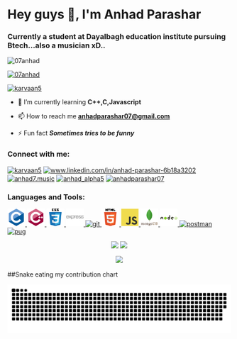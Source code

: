 <h1 align="left">Hey guys 🌝, I'm Anhad Parashar</h1>


<h3 align="left">Currently a student at Dayalbagh education institute pursuing Btech...also a musician xD..</h3>

<p align="left"> <img src="https://komarev.com/ghpvc/?username=07anhad&label=Profile%20views&color=0e75b6&style=flat" alt="07anhad" /> </p>

<p align="left"> <a href="https://github.com/ryo-ma/github-profile-trophy"><img src="https://github-profile-trophy.vercel.app/?username=07anhad" alt="07anhad" /></a> </p>

<!-- 
## Spotify Playing 🎧 -->


<!-- [![spotify](https://spotify-github-profile.vercel.app/api/view?uid=6ecgmt4zopn1enw6au2y3lpwp&cover_image=true&theme=novatorem)](https://github.com/kittinan/spotify-github-profile)

----- -->

<p align="left"> <a href="https://twitter.com/karvaan5" target="blank"><img src="https://img.shields.io/twitter/follow/karvaan5?logo=twitter&style=for-the-badge" alt="karvaan5" /></a> </p>

- 🌱 I’m currently learning **C++,C,Javascript**

- 📫 How to reach me **anhadparashar07@gmail.com**

- ⚡ Fun fact ***Sometimes tries to be funny***

<h3 align="left">Connect with me:</h3>
<p align="left">
<a href="https://twitter.com/karvaan5" target="blank"><img align="center" src="https://raw.githubusercontent.com/rahuldkjain/github-profile-readme-generator/master/src/images/icons/Social/twitter.svg" alt="karvaan5" height="30" width="40" /></a>
<a href="https://linkedin.com/in/www.linkedin.com/in/anhad-parashar-6b18a3202" target="blank"><img align="center" src="https://raw.githubusercontent.com/rahuldkjain/github-profile-readme-generator/master/src/images/icons/Social/linked-in-alt.svg" alt="www.linkedin.com/in/anhad-parashar-6b18a3202" height="30" width="40" /></a>
<a href="https://instagram.com/anhad7.music" target="blank"><img align="center" src="https://raw.githubusercontent.com/rahuldkjain/github-profile-readme-generator/master/src/images/icons/Social/instagram.svg" alt="anhad7.music" height="30" width="40" /></a>
<a href="https://www.codechef.com/users/anhad_alpha5" target="blank"><img align="center" src="https://cdn.jsdelivr.net/npm/simple-icons@3.1.0/icons/codechef.svg" alt="anhad_alpha5" height="30" width="40" /></a>
<a href="https://auth.geeksforgeeks.org/user/anhadparashar07" target="blank"><img align="center" src="https://raw.githubusercontent.com/rahuldkjain/github-profile-readme-generator/master/src/images/icons/Social/geeks-for-geeks.svg" alt="anhadparashar07" height="30" width="40" /></a>
</p>

<h3 align="left">Languages and Tools:</h3>
<p align="left"> <a href="https://www.cprogramming.com/" target="_blank"> <img src="https://raw.githubusercontent.com/devicons/devicon/master/icons/c/c-original.svg" alt="c" width="40" height="40"/> </a> <a href="https://www.w3schools.com/cpp/" target="_blank"> <img src="https://raw.githubusercontent.com/devicons/devicon/master/icons/cplusplus/cplusplus-original.svg" alt="cplusplus" width="40" height="40"/> </a> <a href="https://www.w3schools.com/css/" target="_blank"> <img src="https://raw.githubusercontent.com/devicons/devicon/master/icons/css3/css3-original-wordmark.svg" alt="css3" width="40" height="40"/> </a> <a href="https://expressjs.com" target="_blank"> <img src="https://raw.githubusercontent.com/devicons/devicon/master/icons/express/express-original-wordmark.svg" alt="express" width="40" height="40"/> </a> <a href="https://git-scm.com/" target="_blank"> <img src="https://www.vectorlogo.zone/logos/git-scm/git-scm-icon.svg" alt="git" width="40" height="40"/> </a> <a href="https://www.w3.org/html/" target="_blank"> <img src="https://raw.githubusercontent.com/devicons/devicon/master/icons/html5/html5-original-wordmark.svg" alt="html5" width="40" height="40"/> </a> <a href="https://developer.mozilla.org/en-US/docs/Web/JavaScript" target="_blank"> <img src="https://raw.githubusercontent.com/devicons/devicon/master/icons/javascript/javascript-original.svg" alt="javascript" width="40" height="40"/> </a> <a href="https://www.mongodb.com/" target="_blank"> <img src="https://raw.githubusercontent.com/devicons/devicon/master/icons/mongodb/mongodb-original-wordmark.svg" alt="mongodb" width="40" height="40"/> </a> <a href="https://nodejs.org" target="_blank"> <img src="https://raw.githubusercontent.com/devicons/devicon/master/icons/nodejs/nodejs-original-wordmark.svg" alt="nodejs" width="40" height="40"/> </a> <a href="https://postman.com" target="_blank"> <img src="https://www.vectorlogo.zone/logos/getpostman/getpostman-icon.svg" alt="postman" width="40" height="40"/> </a> <a href="https://pugjs.org" target="_blank"> <img src="https://cdn.worldvectorlogo.com/logos/pug.svg" alt="pug" width="40" height="40"/> </a> </p>

<p align="center">
	
  <img width="48%" src="https://github-readme-stats.vercel.app/api?username=07anhad&show_icons=true&theme=tokyonight" />
  <img width="48%" src="https://github-readme-streak-stats.herokuapp.com/?user=07anhad&theme=tokyonight" />
	
  <!--<img width='48%' src="https://github-readme-stats.vercel.app/api/top-langs/?username=Rutikab12&layout=compact&text_color=daf7dc&bg_color=151515" />-->
  

</p>
<p align="center">
	
  <img width="48%" src="https://github-readme-stats.vercel.app/api/top-langs?username=07anhad&show_icons=true&locale=en&layout=compact&theme=tokyonight" />	
</p>

##Snake eating my contribution chart

<p align="center">
  <img src="https://github.com/07anhad/07anhad/raw/output/github-contribution-grid-snake.svg" alt="snake"></center>
</p>



<!-- ![snake gif](https://github.com/07anhad/07anhad/blob/output/github-contribution-grid-snake.gif) -->




